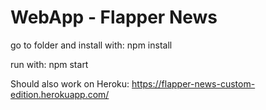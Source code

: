 # WebApp - Flapper News

go to folder and install with: npm install

run with: npm start

Should also work on Heroku: https://flapper-news-custom-edition.herokuapp.com/